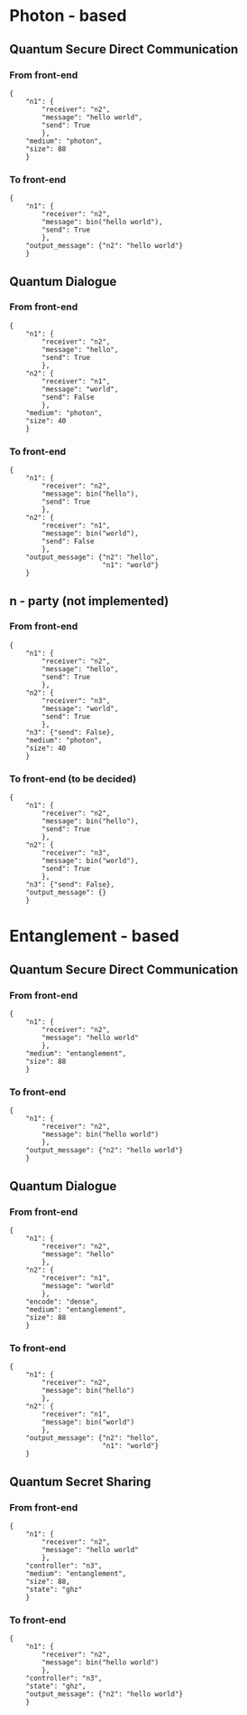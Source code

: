 # Photon - based
## Quantum Secure Direct Communication
### From front-end
```
{
    "n1": {
        "receiver": "n2",
        "message": "hello world",
        "send": True
        },
    "medium": "photon",
    "size": 88
    }
```
### To front-end
```
{
    "n1": {
        "receiver": "n2",
        "message": bin("hello world"),
        "send": True
        },
    "output_message": {"n2": "hello world"}
    }
```

## Quantum Dialogue
### From front-end
```
{
    "n1": {
        "receiver": "n2",
        "message": "hello",
        "send": True
        },
    "n2": {
        "receiver": "n1",
        "message": "world",
        "send": False
        },
    "medium": "photon",
    "size": 40
    }
```
### To front-end
```
{
    "n1": {
        "receiver": "n2",
        "message": bin("hello"),
        "send": True
        },
    "n2": {
        "receiver": "n1",
        "message": bin("world"),
        "send": False
        },
    "output_message": {"n2": "hello",
                       "n1": "world"}
    }
```

## n - party (not implemented)
### From front-end
```
{
    "n1": {
        "receiver": "n2",
        "message": "hello",
        "send": True
        },
    "n2": {
        "receiver": "n3",
        "message": "world",
        "send": True
        },
    "n3": {"send": False},
    "medium": "photon",
    "size": 40
    }
```
### To front-end (to be decided)
```
{
    "n1": {
        "receiver": "n2",
        "message": bin("hello"),
        "send": True
        },
    "n2": {
        "receiver": "n3",
        "message": bin("world"),
        "send": True
        },
    "n3": {"send": False},
    "output_message": {}
    }
```

# Entanglement - based
## Quantum Secure Direct Communication
### From front-end
```
{
    "n1": {
        "receiver": "n2",
        "message": "hello world"
        },
    "medium": "entanglement",
    "size": 88
    }
```
### To front-end
```
{
    "n1": {
        "receiver": "n2",
        "message": bin("hello world")
        },
    "output_message": {"n2": "hello world"}
    }
```

## Quantum Dialogue
### From front-end
```
{
    "n1": {
        "receiver": "n2",
        "message": "hello"
        },
    "n2": {
        "receiver": "n1",
        "message": "world"
        },
    "encode": "dense",
    "medium": "entanglement",
    "size": 88
    }
```
### To front-end
```
{
    "n1": {
        "receiver": "n2",
        "message": bin("hello")
        },
    "n2": {
        "receiver": "n1",
        "message": bin("world")
        },
    "output_message": {"n2": "hello",
                       "n1": "world"}
    }
```

## Quantum Secret Sharing
### From front-end
```
{
    "n1": {
        "receiver": "n2",
        "message": "hello world"
        },
    "controller": "n3",
    "medium": "entanglement",
    "size": 88,
    "state": "ghz"
    }
```
### To front-end
```
{
    "n1": {
        "receiver": "n2",
        "message": bin("hello world")
        },
    "controller": "n3",
    "state": "ghz",
    "output_message": {"n2": "hello world"}
    }
```